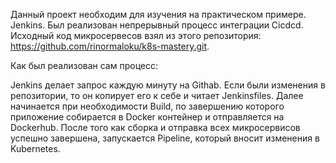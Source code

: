 Данный проект необходим для изучения на практическом примере. Jenkins. Был реализован непрерывный процесс интеграции Cicdcd. 
Исходный код микросервесов взял из этого репозитория: https://github.com/rinormaloku/k8s-mastery.git. 

Как был реализован сам процесс: 

Jenkins делает запрос каждую минуту на Githab. Если были изменения в репозитории, то он копирует его к себе и читает Jenkinsfiles. Далее начинается при необходимости Build, по завершению которого приложение собирается в Docker контейнер и отправляется на Dockerhub. После того как сборка и отправка всех микросервисов успешно завершена, запускается Pipeline, который вносит изменения в Kubernetes.
